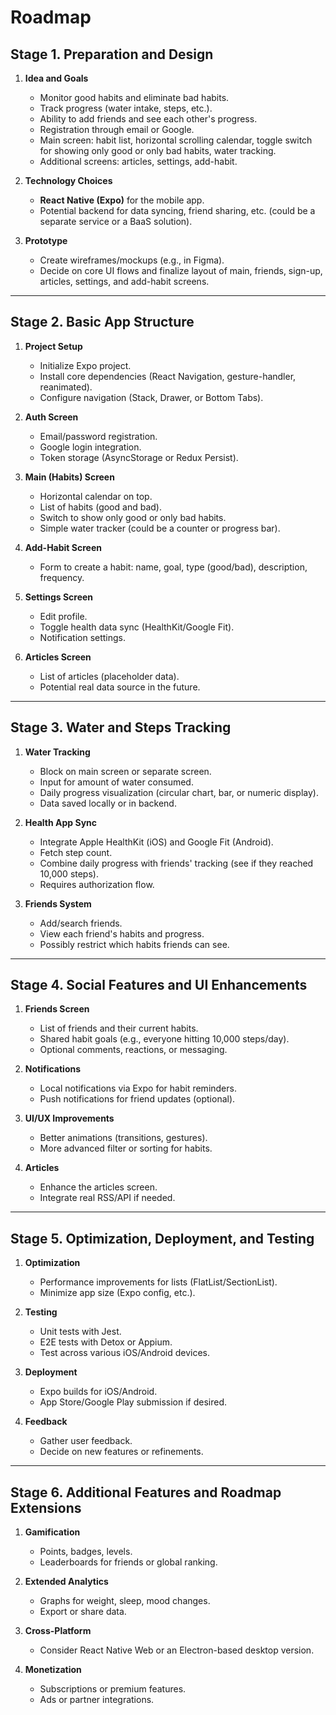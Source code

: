 # Roadmap

## Stage 1. Preparation and Design
1. **Idea and Goals**  
   - Monitor good habits and eliminate bad habits.  
   - Track progress (water intake, steps, etc.).  
   - Ability to add friends and see each other's progress.  
   - Registration through email or Google.  
   - Main screen: habit list, horizontal scrolling calendar, toggle switch for showing only good or only bad habits, water tracking.  
   - Additional screens: articles, settings, add-habit.  

2. **Technology Choices**  
   - **React Native (Expo)** for the mobile app.  
   - Potential backend for data syncing, friend sharing, etc. (could be a separate service or a BaaS solution).  

3. **Prototype**  
   - Create wireframes/mockups (e.g., in Figma).  
   - Decide on core UI flows and finalize layout of main, friends, sign-up, articles, settings, and add-habit screens.

---

## Stage 2. Basic App Structure
1. **Project Setup**  
   - Initialize Expo project.  
   - Install core dependencies (React Navigation, gesture-handler, reanimated).  
   - Configure navigation (Stack, Drawer, or Bottom Tabs).

2. **Auth Screen**  
   - Email/password registration.  
   - Google login integration.  
   - Token storage (AsyncStorage or Redux Persist).

3. **Main (Habits) Screen**  
   - Horizontal calendar on top.  
   - List of habits (good and bad).  
   - Switch to show only good or only bad habits.  
   - Simple water tracker (could be a counter or progress bar).

4. **Add-Habit Screen**  
   - Form to create a habit: name, goal, type (good/bad), description, frequency.

5. **Settings Screen**  
   - Edit profile.  
   - Toggle health data sync (HealthKit/Google Fit).  
   - Notification settings.

6. **Articles Screen**  
   - List of articles (placeholder data).  
   - Potential real data source in the future.

---

## Stage 3. Water and Steps Tracking
1. **Water Tracking**  
   - Block on main screen or separate screen.  
   - Input for amount of water consumed.  
   - Daily progress visualization (circular chart, bar, or numeric display).  
   - Data saved locally or in backend.

2. **Health App Sync**  
   - Integrate Apple HealthKit (iOS) and Google Fit (Android).  
   - Fetch step count.  
   - Combine daily progress with friends' tracking (see if they reached 10,000 steps).  
   - Requires authorization flow.

3. **Friends System**  
   - Add/search friends.  
   - View each friend's habits and progress.  
   - Possibly restrict which habits friends can see.

---

## Stage 4. Social Features and UI Enhancements
1. **Friends Screen**  
   - List of friends and their current habits.  
   - Shared habit goals (e.g., everyone hitting 10,000 steps/day).  
   - Optional comments, reactions, or messaging.

2. **Notifications**  
   - Local notifications via Expo for habit reminders.  
   - Push notifications for friend updates (optional).

3. **UI/UX Improvements**  
   - Better animations (transitions, gestures).  
   - More advanced filter or sorting for habits.

4. **Articles**  
   - Enhance the articles screen.  
   - Integrate real RSS/API if needed.

---

## Stage 5. Optimization, Deployment, and Testing
1. **Optimization**  
   - Performance improvements for lists (FlatList/SectionList).  
   - Minimize app size (Expo config, etc.).

2. **Testing**  
   - Unit tests with Jest.  
   - E2E tests with Detox or Appium.  
   - Test across various iOS/Android devices.

3. **Deployment**  
   - Expo builds for iOS/Android.  
   - App Store/Google Play submission if desired.

4. **Feedback**  
   - Gather user feedback.  
   - Decide on new features or refinements.

---

## Stage 6. Additional Features and Roadmap Extensions
1. **Gamification**  
   - Points, badges, levels.  
   - Leaderboards for friends or global ranking.

2. **Extended Analytics**  
   - Graphs for weight, sleep, mood changes.  
   - Export or share data.

3. **Cross-Platform**  
   - Consider React Native Web or an Electron-based desktop version.

4. **Monetization**  
   - Subscriptions or premium features.  
   - Ads or partner integrations.